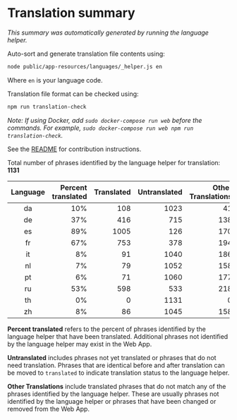 # Translation summary

_This summary was automatically generated by running the language helper._

Auto-sort and generate translation file contents using:

```bash
node public/app-resources/languages/_helper.js en
```

Where `en` is your language code.

Translation file format can be checked using:

```bash
npm run translation-check
```

_Note: If using Docker, add `sudo docker-compose run web` before the commands.
For example, `sudo docker-compose run web npm run translation-check`._

See the [README](https://github.com/FarmBot/Farmbot-Web-App#translating-the-web-app-into-your-language) for contribution instructions.

Total number of phrases identified by the language helper for translation: __1131__

|Language|Percent translated|Translated|Untranslated|Other Translations|
|:---:|---:|---:|---:|---:|
|da|10%|108|1023|41|
|de|37%|416|715|138|
|es|89%|1005|126|170|
|fr|67%|753|378|194|
|it|8%|91|1040|186|
|nl|7%|79|1052|158|
|pt|6%|71|1060|177|
|ru|53%|598|533|218|
|th|0%|0|1131|0|
|zh|8%|86|1045|158|

**Percent translated** refers to the percent of phrases identified by the
language helper that have been translated. Additional phrases not identified
by the language helper may exist in the Web App.


**Untranslated** includes phrases not yet translated or phrases that do not
need translation. Phrases that are identical before and after translation
can be moved to `translated` to indicate translation status to the language
helper.

**Other Translations** include translated phrases that do not match any of
the phrases identified by the language helper. These are usually phrases
not identified by the language helper or phrases that have been changed
or removed from the Web App.
